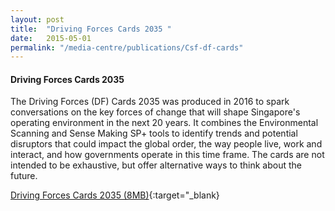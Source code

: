 ```yaml
---
layout: post
title:  "Driving Forces Cards 2035 "
date:   2015-05-01
permalink: "/media-centre/publications/Csf-df-cards"
---
```


#### **Driving Forces Cards 2035**


The Driving Forces (DF) Cards 2035 was produced in 2016 to spark conversations on the key forces of change that will shape Singapore's operating environment in the next 20 years. It combines the Environmental Scanning and Sense Making SP+ tools to identify trends and potential disruptors that could impact the global order, the way people live, work and interact, and how governments operate in this time frame. The cards are not intended to be exhaustive, but offer alternative ways to think about the future.


[Driving Forces Cards 2035 (8MB)](/files/media-centre/publications/csf-df-cards.pdf){:target="_blank}
